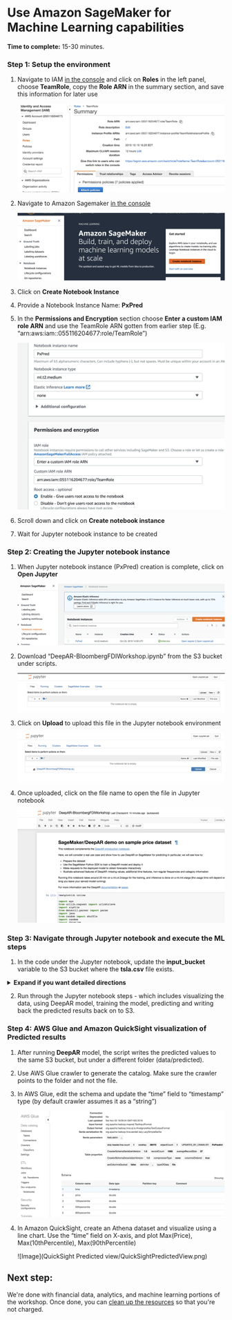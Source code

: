 # Use Amazon SageMaker for Machine Learning capabilities

**Time to complete:** 15-30 minutes.

### Step 1: Setup the environment

1. Navigate to IAM [in the console](https://console.aws.amazon.com/iam) and click on **Roles** in the left panel, choose **TeamRole**, copy the **Role ARN** in the summary section, and save this information for later use

    ![IAM TeamRoleARN for SM](assets/IAMTeamRoleARNForSM.png)

1. Navigate to Amazon Sagemaker [in the console](https://console.aws.amazon.com/sagemaker)

    ![SM Initial screen](assets/SMInitScreen.png)

1. Click on **Create Notebook Instance**

1. Provide a Notebook Instance Name: **PxPred**

1. In the **Permissions and Encryption** section choose **Enter a custom IAM role ARN** and use the TeamRole ARN gotten from earlier step (E.g. “arn:aws:iam::055116204677:role/TeamRole”)

    ![SM CreateNotebook Instance](assets/SMCreateNotebookInstance.png)

1. Scroll down and click on **Create notebook instance**

1. Wait for Jupyter notebook instance to be created

### Step 2: Creating the Jupyter notebook instance

1. When Jupyter notebook instance (PxPred) creation is complete, click on **Open Jupyter**

    ![SM OpenJupyter](assets/SMOpenJupyter.png)

1. Download “DeepAR-BloombergFDIWorkshop.ipynb” from the S3 bucket under scripts.

    ![SM Jupyter PreUpload](assets/SMJupyterPreUpload.png)

1. Click on **Upload** to upload this file in the Jupyter notebook environment

    ![SM Jupyter Upload](assets/SMJupyterUpload.png)

1. Once uploaded, click on the file name to open the file in Jupyter notebook

    ![SM Jupyter Notebook](assets/SMJupyterNotebook.png)

### Step 3: Navigate through Jupyter notebook and execute the ML steps

1. In the code under the Jupyter notebook, update the **input_bucket** variable to the S3 bucket where the **tsla.csv** file exists.
<details>
    <summary><strong>Expand if you want detailed directions</strong></summary><p>

    Check the data contents in S3 by following these steps:

    1. Navigate to Amazon S3 [in the console](https://console.aws.amazon.com/s3)
    1. Click on the **mod-...-simplebucket-...** bucket
    1. Copy the name
    </p>
</details>

 2. Run through the Jupyter notebook steps - which includes visualizing the data, using DeepAR model, training the model, predicting and writing back the predicted results back on to S3.

### Step 4: AWS Glue and Amazon QuickSight visualization of Predicted results

1. After running **DeepAR** model, the script writes the predicted values to the same S3 bucket, but under a different folder (data/predicted).

1. Use AWS Glue crawler to generate the catalog. Make sure the crawler points to the folder and not the file.

1. In AWS Glue, edit the schema and update the “time” field to “timestamp” type (by default crawler assumes it as a “string”)

    ![SM PricePredicted Time datatype](assets/SMPricePredictedTimeDataType.png)

1. In Amazon QuickSight, create an Athena dataset and visualize using a line chart. Use the “time” field on X-axis, and plot Max(Price), Max(10thPercentile), Max(90thPercentile)

    ![Image](QuickSight Predicted view/QuickSightPredictedView.png)

## Next step:

We're done with financial data, analytics, and machine learning portions of the workshop. Once done, you can [clean up the resources](../6_Cleanup) so that you're not charged.
